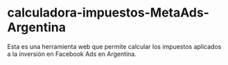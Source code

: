 # calculadora-impuestos-MetaAds-Argentina
Esta es una herramienta web que permite calcular los impuestos aplicados a la inversión en Facebook Ads en Argentina.
